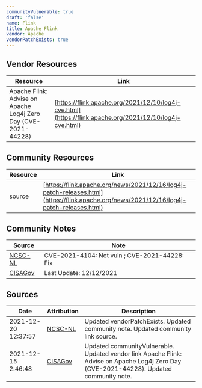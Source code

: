```yaml
---
communityVulnerable: true
draft: 'false'
name: Flink
title: Apache Flink
vendor: Apache
vendorPatchExists: true
---
```


## Vendor Resources
| Resource | Link |
| --- | --- |
| Apache Flink: Advise on Apache Log4j Zero Day (CVE-2021-44228) | [https://flink.apache.org/2021/12/10/log4j-cve.html](https://flink.apache.org/2021/12/10/log4j-cve.html) |

## Community Resources
| Resource | Link |
| --- | --- |
| source | [https://flink.apache.org/news/2021/12/16/log4j-patch-releases.html](https://flink.apache.org/news/2021/12/16/log4j-patch-releases.html) |

## Community Notes
| Source | Note |
| --- | --- |
| [NCSC-NL](https://github.com/NCSC-NL/log4shell/blob/main/software/README.md) | CVE-2021-4104: Not vuln ; CVE-2021-44228: Fix </ul> |
| [CISAGov](https://raw.githubusercontent.com/cisagov/log4j-affected-db/develop/README.md) | Last Update: 12/12/2021 |

## Sources
| Date | Attribution | Description |
| --- | --- | --- |
| 2021-12-20 12:37:57 | [NCSC-NL](https://github.com/NCSC-NL/log4shell/blob/main/software/README.md) | Updated vendorPatchExists. Updated community note. Updated community link source.  |
| 2021-12-15 2:46:48 | [CISAGov](https://raw.githubusercontent.com/cisagov/log4j-affected-db/develop/README.md) | Updated communityVulnerable. Updated vendor link Apache Flink: Advise on Apache Log4j Zero Day (CVE-2021-44228). Updated community note.  |
